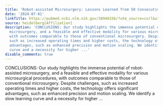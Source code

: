 ```yaml
---
title: 'Robot-assisted Microsurgery: Lessons Learned from 50 Consecutive Cases'
date: '2024-07-01'
linkTitle: https://pubmed.ncbi.nlm.nih.gov/38948156/?utm_source=curl&utm_medium=rss&utm_campaign=pubmed-2&utm_content=1FakS-2QOkCT8HsMOQP1bCRQ4YzyumYOmxmF0moLsQ3dFB1E9V&fc=20220326224207&ff=20240701183438&v=2.18.0.post9+e462414
source: heidelberg[Affiliation]
description: 'CONCLUSIONS: Our study highlights the immense potential of robot-assisted
  microsurgery, and a feasible and effective modality for various microsurgical procedures,
  with outcomes comparable to those of conventional microsurgery. Despite challenges,
  such as increased operating times and higher costs, the technology offers significant
  advantages, such as enhanced precision and motion scaling. We identify a slow learning
  curve and a necessity for higher ...'
disable_comments: true
---
```

CONCLUSIONS: Our study highlights the immense potential of robot-assisted microsurgery, and a feasible and effective modality for various microsurgical procedures, with outcomes comparable to those of conventional microsurgery. Despite challenges, such as increased operating times and higher costs, the technology offers significant advantages, such as enhanced precision and motion scaling. We identify a slow learning curve and a necessity for higher ...